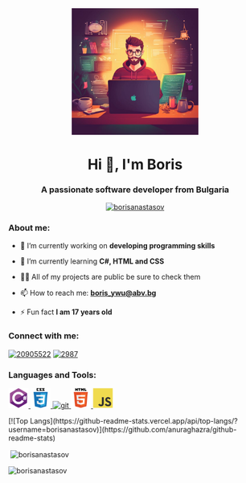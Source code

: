 <div align = "center">
  <img src = "image.jfif"  width = "50%">
</div>
<h1 align="center">Hi 👋, I'm Boris</h1>
<h3 align = "center">A passionate software developer from Bulgaria
</h3>
<p align="center"> <a href="https://github.com/ryo-ma/github-profile-trophy"><img src="https://github-profile-trophy.vercel.app/?username=borisanastasov" alt="borisanastasov" /></a> </p>

### About me:
- 🔭 I’m currently working on **developing programming skills**

- 🌱 I’m currently learning **C#, HTML and CSS**

- 👨‍💻 All of my projects are public be sure to check them

- 📫 How to reach me: **boris_ywu@abv.bg**

- ⚡ Fun fact **I am 17 years old**

### Connect with me:
<p align="left">
<a href="https://stackoverflow.com/users/20905522" target="blank"><img align="center" src="https://raw.githubusercontent.com/rahuldkjain/github-profile-readme-generator/master/src/images/icons/Social/stack-overflow.svg" alt="20905522" height="30" width="40" /></a>
<a href="https://discord.gg/2987" target="blank"><img align="center" src="https://raw.githubusercontent.com/rahuldkjain/github-profile-readme-generator/master/src/images/icons/Social/discord.svg" alt="2987" height="30" width="40" /></a>
</p>

### Languages and Tools:
<p align="left"> <a href="https://www.w3schools.com/cs/" target="_blank" rel="noreferrer"> <img src="https://raw.githubusercontent.com/devicons/devicon/master/icons/csharp/csharp-original.svg" alt="csharp" width="40" height="40"/> </a> <a href="https://www.w3schools.com/css/" target="_blank" rel="noreferrer"> <img src="https://raw.githubusercontent.com/devicons/devicon/master/icons/css3/css3-original-wordmark.svg" alt="css3" width="40" height="40"/> </a> <a href="https://git-scm.com/" target="_blank" rel="noreferrer"> <img src="https://www.vectorlogo.zone/logos/git-scm/git-scm-icon.svg" alt="git" width="40" height="40"/> </a> <a href="https://www.w3.org/html/" target="_blank" rel="noreferrer"> <img src="https://raw.githubusercontent.com/devicons/devicon/master/icons/html5/html5-original-wordmark.svg" alt="html5" width="40" height="40"/> </a> <a href="https://developer.mozilla.org/en-US/docs/Web/JavaScript" target="_blank" rel="noreferrer"> <img src="https://raw.githubusercontent.com/devicons/devicon/master/icons/javascript/javascript-original.svg" alt="javascript" width="40" height="40"/> </a> </p>
[![Top Langs](https://github-readme-stats.vercel.app/api/top-langs/?username=borisanastasov)](https://github.com/anuraghazra/github-readme-stats)
<p>&nbsp;<img align="center" src="https://github-readme-stats.vercel.app/api?username=borisanastasov&show_icons=true&locale=en" alt="borisanastasov" /></p>
<p><img align="center" src="https://github-readme-streak-stats.herokuapp.com/?user=borisanastasov&" alt="borisanastasov" /></p>
